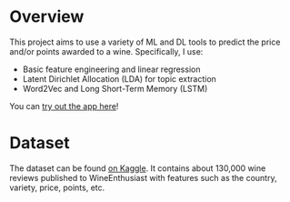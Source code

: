 # Overview
This project aims to use a variety of ML and DL tools to predict the price and/or points awarded to a wine.
Specifically, I use:
* Basic feature engineering and linear regression
* Latent Dirichlet Allocation (LDA) for topic extraction
* Word2Vec and Long Short-Term Memory (LSTM)

You can [try out the app here](https://elizabeth-oda-wine-prices-app-ifa1ec.streamlitapp.com/)!

# Dataset
The dataset can be found [on Kaggle](https://www.kaggle.com/mysarahmadbhat/wine-tasting). It contains about 130,000 wine reviews published to WineEnthusiast with features such as the country, variety, price, points, etc.
